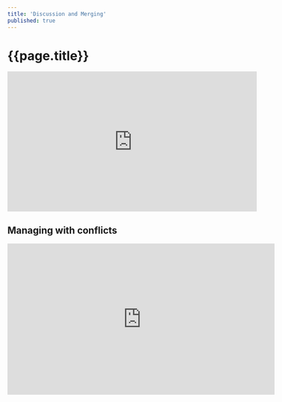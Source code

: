 ```yaml
---
title: 'Discussion and Merging'
published: true
---
```


# {{page.title}}

<iframe width="560" height="315" src="https://www.youtube.com/embed/Qnp40aoVvI4" frameborder="0" allow="accelerometer; autoplay; encrypted-media; gyroscope; picture-in-picture" allowfullscreen></iframe>

## Managing with conflicts
<iframe width="600" height="340" src="https://www.youtube.com/embed/H_R5JBsGdBY" frameborder="0" allow="accelerometer; autoplay; encrypted-media; gyroscope; picture-in-picture" allowfullscreen></iframe>